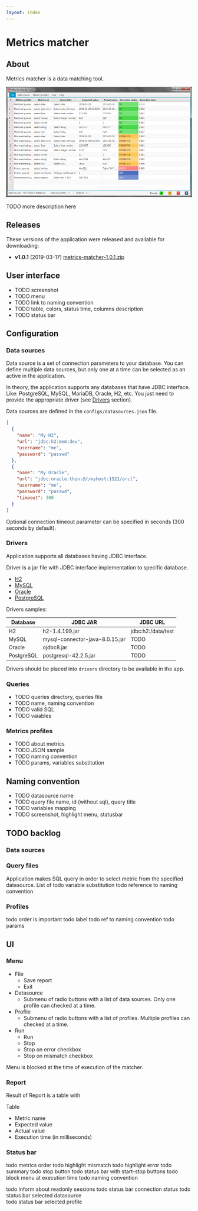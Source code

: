 ```yaml
---
layout: index
---
```


# Metrics matcher

## About
Metrics matcher is a data matching tool.

![Screenshot](/assets/screenshot.png)

TODO more description here

## Releases

These versions of the application were released and available for downloading:

- **v1.0.1** (2019-03-17) [metrics-matcher-1.0.1.zip](/releases/metrics-matcher-1.0.1.zip)

## User interface
- TODO screenshot
- TODO menu
- TODO link to naming convention
- TODO table, colors, status time, columns description
- TODO status bar

## Configuration

### Data sources

Data source is a set of connection parameters to your database.
You can define multiple data sources, but only one at a time can be selected as an active in the application.

In theory, the application supports any databases that have JDBC interface.
Like: PostgreSQL, MySQL, MariaDB, Oracle, H2, etc.
You just need to provide the appropriate driver (see [Drivers](#drivers) section).

Data sources are defined in the `configs/datasources.json` file.
```json
[
  {
    "name": "My H2",
    "url": "jdbc:h2:mem:dev",
    "username": "me",
    "password": "passwd"
  },
  {
    "name": "My Oracle",
    "url": "jdbc:oracle:thin:@//myhost:1521/orcl",
    "username": "me",
    "password": "passwd",
    "timeout": 300
  }
]
```

Optional connection timeout parameter can be specified in seconds (300 seconds by default).


### Drivers

Application supports all databases having JDBC interface.

Driver is a jar file with JDBC interface implementation to specific database.

- [H2](http://www.h2database.com/html/download.html) 
- [MySQL](https://dev.mysql.com/downloads/connector/j)
- [Oracle](https://www.oracle.com/technetwork/database/application-development/jdbc/downloads/index.html)
- [PostgreSQL](https://jdbc.postgresql.org/download.html)

Drivers samples:

| Database   | JDBC JAR                        | JDBC URL               |
|------------|---------------------------------|------------------------|
| H2         | h2-1.4.199.jar                  | jdbc:h2:/data/test     |
| MySQL      | mysql-connector-java-8.0.15.jar | TODO                   |
| Oracle     | ojdbc8.jar                      | TODO                   |
| PostgreSQL | postgresql-42.2.5.jar           | TODO                   |
  
Drivers should be placed into `drivers` directory to be available in the app.

### Queries

- TODO queries directory, queries file
- TODO name, naming convention
- TODO valid SQL
- TODO vaiables

### Metrics profiles

- TODO about metrics
- TODO JSON sample
- TODO naming convention
- TODO params, variables substitution


## Naming convention

- TODO datasource name
- TODO query file name, id (without sql), query title
- TODO variables mapping
- TODO screenshot, highlight menu, statusbar 


## TODO backlog
### Data sources

### Query files

Application makes SQL query in order to select metric from the specified datasource.
List of
todo variable substitution
todo reference to naming convention

### Profiles
todo order is important
todo label
todo ref to naming convention
todo params

## UI
### Menu
- File
  - Save report
  - Exit
- Datasource
  - Submenu of radio buttons with a list of data sources. Only one profile can checked at a time.
- Profile
    - Submenu of radio buttons with a list of profiles. Multiple profiles can checked at a time.
- Run
    - Run
    - Stop
    - Stop on error checkbox
    - Stop on mismatch checkbox
    
Menu is blocked at the time of execution of the matcher.

### Report
Result of 
Report is a table with

Table
- Metric name
- Expected value
- Actual value
- Execution time (in milliseconds)

### Status bar

todo metrics order
todo highlight mismatch
todo highlight error
todo summary
todo stop button
todo status bar with start-stop buttons
todo block menu at execution time
todo naming convention

todo inform about readonly sessions
todo status bar connection status
todo status bar selected datasource  
todo status bar selected profile

